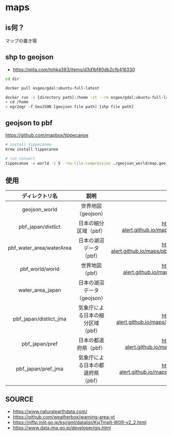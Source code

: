 # maps

## is何？

マップの置き場

## shp to geojson

- https://qiita.com/tohka383/items/d3d1bf80db2cfb416330

```bash
cd dir

docker pull osgeo/gdal:ubuntu-full-latest

docker run -v [directory path]:/home -it --rm osgeo/gdal:ubuntu-full-latest
> cd /home
> ogr2ogr -f GeoJSON [geojson file path] [shp file path]
```

## geojson to pbf

https://github.com/mapbox/tippecanoe

```bash
# install tippecanoe
brew install tippecanoe

# run convert
tippecanoe -e world -z 5 --no-tile-compression ./geojson_world/map.geojson
```

## 使用

|      ディレクトリ名      |               説明                |                             url                              |                          ライセンス                          |
| :----------------------: | :-------------------------------: | :----------------------------------------------------------: | :----------------------------------------------------------: |
|      geojson_world       |        世界地図（geojson）        |                                                              |  [Natural Earth](https://www.naturalearthdata.com/) に帰属   |
|    pbf_japan/distlict    |       日本の細分区域（pbf）       | https://earthquake-alert.github.io/maps/pbf_japan/distlict/{z}/{x}/{y}.pbf | [weatherbox/warning-area-vt](https://github.com/weatherbox/warning-area-vt) に帰属 |
| pbf_water_area/waterArea |      日本の湖沼データ（pbf）      | https://earthquake-alert.github.io/maps/pbf_water_area/waterArea/{z}/{x}/{y}.pbf | [国土地理院 湖沼データ](https://nlftp.mlit.go.jp/ksj/gml/datalist/KsjTmplt-N03-v2_3.html)に帰属 |
|     pbf_world/world      |          世界地図（pbf）          | https://earthquake-alert.github.io/maps/pbf_world/world/{z}/{x}/{y}.pbf |  [Natural Earth](https://www.naturalearthdata.com/) に帰属   |
|     water_area_japan     |    日本の湖沼データ（geojson）    |                                                              | [国土地理院 湖沼データ](https://nlftp.mlit.go.jp/ksj/gml/datalist/KsjTmplt-N03-v2_3.html)に帰属 |
|  pbf_japan/distlict_jma  | 気象庁による日本の細分区域（pbf） | https://earthquake-alert.github.io/maps/pbf_japan/distlict_jma/{z}/{x}/{y}.pbf | [気象庁](https://www.data.jma.go.jp/developer/gis.html)に帰属 |
|      pbf_japan/pref      |       日本の都道府県（pbf）       | https://earthquake-alert.github.io/maps/pbf_japan/pref/{z}/{x}/{y}.pbf | [weatherbox/warning-area-vt](https://github.com/weatherbox/warning-area-vt)に帰属 |
|    pbf_japan/pref_jma    | 気象庁による日本の都道府県（pbf） | https://earthquake-alert.github.io/maps/pbf_japan/pref_jma/{z}/{x}/{y}.pbf | [気象庁](https://www.data.jma.go.jp/developer/gis.html)に帰属 |

## SOURCE

- https://www.naturalearthdata.com/
- https://github.com/weatherbox/warning-area-vt
- https://nlftp.mlit.go.jp/ksj/gml/datalist/KsjTmplt-W09-v2_2.html
- https://www.data.jma.go.jp/developer/gis.html
